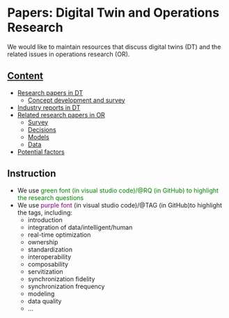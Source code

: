 # Papers: Digital Twin and Operations Research
We would like to maintain resources that discuss digital twins (DT) and the related issues in operations research (OR).

## [Content](#content)

- [Research papers in DT](/content/dt-paper.md)
	- [Concept development and survey](/content/dt-paper.md)
- [Industry reports in DT](/content/dt-paper.md)
- [Related research papers in OR](/content/or-survey.md)
	- [Survey](/content/or-survey.md)
	- [Decisions](/content/or-decisions.md)
	- [Models](/content/or-models.md)
	- [Data](/content/or-data.md)
- [Potential factors](/content/or-potential.md)

## Instruction
- We use <font color=green>green font (in visual studio code)/@RQ (in GitHub) to highlight the research questions</font>
- We use <font color=purple>purple font</font> (in visual studio code)/@TAG (in GitHub)to highlight the tags, including:
	- introduction
	- integration of data/intelligent/human
	- real-time optimization
	- ownership
	- standardization
	- interoperability
	- composability
	- servitization
	- synchronization fidelity
	- synchronization frequency
	- modeling
	- data quality
	- ...


